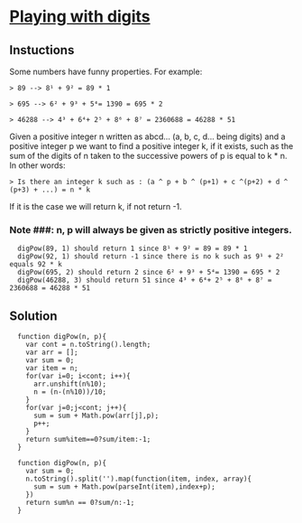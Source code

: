 # [Playing with digits](https://www.codewars.com/kata/playing-with-digits/train/javascript)

## Instuctions

  Some numbers have funny properties. For example:

    > 89 --> 8¹ + 9² = 89 * 1

    > 695 --> 6² + 9³ + 5⁴= 1390 = 695 * 2

    > 46288 --> 4³ + 6⁴+ 2⁵ + 8⁶ + 8⁷ = 2360688 = 46288 * 51

  Given a positive integer n written as abcd... (a, b, c, d... being digits) and a positive integer p we want to find a positive integer k, if it exists, such as the sum of the digits of n taken to the successive powers of p is equal to k * n. In other words:

    > Is there an integer k such as : (a ^ p + b ^ (p+1) + c ^(p+2) + d ^ (p+3) + ...) = n * k

  If it is the case we will return k, if not return -1.

  ### Note ###: n, p will always be given as strictly positive integers.

```
  digPow(89, 1) should return 1 since 8¹ + 9² = 89 = 89 * 1
  digPow(92, 1) should return -1 since there is no k such as 9¹ + 2² equals 92 * k
  digPow(695, 2) should return 2 since 6² + 9³ + 5⁴= 1390 = 695 * 2
  digPow(46288, 3) should return 51 since 4³ + 6⁴+ 2⁵ + 8⁶ + 8⁷ = 2360688 = 46288 * 51
```


    
## Solution

```
  function digPow(n, p){
    var cont = n.toString().length;
    var arr = [];
    var sum = 0;
    var item = n;
    for(var i=0; i<cont; i++){
      arr.unshift(n%10);
      n = (n-(n%10))/10;
    }
    for(var j=0;j<cont; j++){
      sum = sum + Math.pow(arr[j],p);
      p++;
    }
    return sum%item==0?sum/item:-1;
  }
```

```
  function digPow(n, p){
    var sum = 0;
    n.toString().split('').map(function(item, index, array){
      sum = sum + Math.pow(parseInt(item),index+p);
    })
    return sum%n == 0?sum/n:-1;
  }
```

